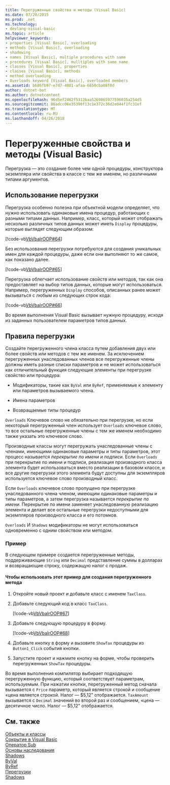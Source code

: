 ```yaml
---
title: Перегруженные свойства и методы (Visual Basic)
ms.date: 07/20/2015
ms.prod: .net
ms.technology:
- devlang-visual-basic
ms.topic: article
helpviewer_keywords:
- properties [Visual Basic], overloading
- methods [Visual Basic], overloading
- shadowing
- names [Visual Basic], multiple procedures with same
- procedures [Visual Basic], mulltiples with same name
- classes [Visual Basic], properties
- classes [Visual Basic], methods
- method overloading
- Overloads keyword [Visual Basic], overloaded members
ms.assetid: b686fb97-e7d7-4001-afaa-6650cba08f0d
author: dotnet-bot
ms.author: dotnetcontent
ms.openlocfilehash: 96d5ef2462f5312baa5269865977596035a254d5
ms.sourcegitcommit: 86adcc06e35390f13c1e372c36d2e044f1fc31ef
ms.translationtype: MT
ms.contentlocale: ru-RU
ms.lasthandoff: 04/26/2018
---
```

# <a name="overloaded-properties-and-methods-visual-basic"></a>Перегруженные свойства и методы (Visual Basic)

Перегрузка — это создание более чем одной процедуры, конструктора экземпляра или свойства в классе с тем же именем, но различными типами аргументов.  
  
## <a name="overloading-usage"></a>Использование перегрузки

 Перегрузка особенно полезна при объектной модели определяет, что нужно использовать одинаковые имена процедур, работающих с разными типами данных. Например, класс, который может отображать несколько различных типов данных может иметь `Display` процедуры, которые выглядят следующим образом:  
  
 [!code-vb[VbVbalrOOP#64](~/samples/snippets/visualbasic/VS_Snippets_VBCSharp/VbVbalrOOP/VB/OOP.vb#64)]
  
 Без использования перегрузки потребуются для создания уникальных имен для каждой процедуры, даже если они выполняют то же самое, как показано далее.  
  
 [!code-vb[VbVbalrOOP#65](~/samples/snippets/visualbasic/VS_Snippets_VBCSharp/VbVbalrOOP/VB/OOP.vb#65)]
  
 Перегрузка облегчает использование свойств или методов, так как она предоставляет на выбор типов данных, которые могут использоваться. Например, перегруженных `Display` способов, описанных ранее может вызываться с любым из следующих строк кода:  
  
 [!code-vb[VbVbalrOOP#66](~/samples/snippets/visualbasic/VS_Snippets_VBCSharp/VbVbalrOOP/VB/OOP.vb#66)]
  
 Во время выполнения Visual Basic вызывает нужную процедуру, исходя из заданных пользователем параметров типов данных.  
  
## <a name="overloading-rules"></a>Правила перегрузки

 Создайте перегруженного члена класса путем добавления двух или более свойств или методов с тем же именем. За исключением перегруженных унаследованных членов все перегруженные члены должны иметь разные списки параметров и не может использоваться как отличительный функция следующие элементы при перегрузке свойство или процедура:  
  
-   Модификаторы, такие как `ByVal` или `ByRef`, применяемые к элементу или параметров вызываемого члена.  
  
-   Имена параметров  
  
-   Возвращаемые типы процедур  
  
 `Overloads` Ключевое слово не обязательно при перегрузке, но если некоторый перегруженный член использует `Overloads` ключевое слово, то все остальные перегруженные члены с тем же именем необходимо также указать это ключевое слово.  
  
 Производные классы могут перегружать унаследованные члены с членами, имеющими одинаковые параметры и типы параметров, этот процесс называется *перекрытие по имени и подписи*. Если `Overloads` при перекрытие по имени и подписи, реализация производного класса элемента будет использоваться вместо реализации в базовом классе, и все другие перегрузки этого элемента будут доступны для экземпляров используется ключевое слово производный класс.  
  
 Если `Overloads` ключевое слово пропущено при перегрузке унаследованного члена членом, имеющим одинаковые параметры и типы параметров, а затем перегрузка называется *перекрытие по имени*. Перекрытие по имени заменяет унаследованную реализацию элемента и делает все остальные перегрузки недоступными для экземпляров производного класса и его потомков.  
  
 `Overloads` И `Shadows` модификаторы не могут использоваться одновременно с одним свойством или методом.  
  
### <a name="example"></a>Пример

 В следующем примере создается перегруженные методы, поддерживающие `String` или `Decimal` представление суммы в долларах и возвращающие строку, содержащую налог с продаж.  
  
#### <a name="to-use-this-example-to-create-an-overloaded-method"></a>Чтобы использовать этот пример для создания перегруженного метода
  
1.  Откройте новый проект и добавьте класс с именем `TaxClass`.  
  
2.  Добавьте следующий код в класс `TaxClass`.  
  
     [!code-vb[VbVbalrOOP#67](~/samples/snippets/visualbasic/VS_Snippets_VBCSharp/VbVbalrOOP/VB/OOP.vb#67)]
  
3.  Добавьте следующую процедуру в форму.  
  
     [!code-vb[VbVbalrOOP#68](~/samples/snippets/visualbasic/VS_Snippets_VBCSharp/VbVbalrOOP/VB/OOP.vb#68)]
  
4.  Добавьте кнопку в форму и вызовите `ShowTax` процедуры из `Button1_Click` события кнопки.  
  
5.  Запустите проект и нажмите кнопку на форме, чтобы проверить перегруженных `ShowTax` процедуры.  
  
 Во время выполнения компилятор выбирает подходящую перегруженную функцию, который соответствует параметрам, используемым. При нажатии кнопки, перегруженный метод сначала вызывается с `Price` параметр, который является строкой и сообщение «цена является строкой. Налог — $5,12" отображается. `TaxAmount` вызывается с `Decimal` значений во второй раз и сообщением, «цена — десятичное число. Налог — $5,12" отображается.  
  
## <a name="see-also"></a>См. также

 [Объекты и классы](../../../../visual-basic/programming-guide/language-features/objects-and-classes/index.md)  
 [Сокрытие в Visual Basic](../../../../visual-basic/programming-guide/language-features/declared-elements/shadowing.md)  
 [Оператор Sub](../../../../visual-basic/language-reference/statements/sub-statement.md)  
 [Основы наследования](../../../../visual-basic/programming-guide/language-features/objects-and-classes/inheritance-basics.md)  
 [Shadows](../../../../visual-basic/language-reference/modifiers/shadows.md)  
 [ByVal](../../../../visual-basic/language-reference/modifiers/byval.md)  
 [ByRef](../../../../visual-basic/language-reference/modifiers/byref.md)  
 [Перегрузки](../../../../visual-basic/language-reference/modifiers/overloads.md)  
 [Shadows](../../../../visual-basic/language-reference/modifiers/shadows.md)
